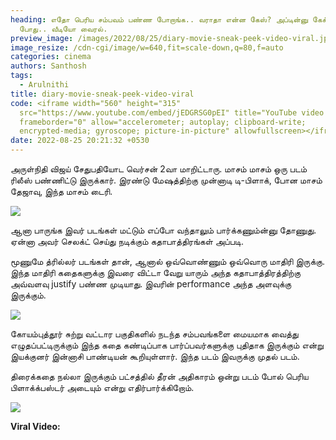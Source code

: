 ```yaml
---
heading: எதோ பெரிய சம்பவம் பண்ண போறாங்க.. வராதா என்ன கேஸ்? அப்டின்னு கேக்கும்
  போது.. வீடியோ வைரல்.
preview_image: /images/2022/08/25/diary-movie-sneak-peek-video-viral.jpg
image_resize: /cdn-cgi/image/w=640,fit=scale-down,q=80,f=auto
categories: cinema
authors: Santhosh
tags:
  - Arulnithi
title: diary-movie-sneak-peek-video-viral
code: <iframe width="560" height="315"
  src="https://www.youtube.com/embed/jEDGRSG0pEI" title="YouTube video player"
  frameborder="0" allow="accelerometer; autoplay; clipboard-write;
  encrypted-media; gyroscope; picture-in-picture" allowfullscreen></iframe>
date: 2022-08-25 20:21:32 +0530
---
```

அருள்நிதி விஜய் சேதுபதியோட வெர்சன் 2வா மாறிட்டாரு. மாசம் மாசம் ஒரு படம் ரிலீஸ் பண்ணிட்டு இருக்கார். இரண்டு மேஷத்திற்கு முன்னாடி டி-பிளாக், போன மாசம் தேஜாவு, இந்த மாசம்  டைரி.

![](/images/2022/08/25/diary-video-viral-1.jpg)

ஆனா பாருங்க இவர் படங்கள் மட்டும் எப்போ வந்தாலும் பார்க்கணும்ன்னு தோணுது. ஏன்னா அவர் செலக்ட் செய்து நடிக்கும் கதாபாத்திரங்கள் அப்படி.

மூணுமே த்ரில்லர் படங்கள் தான், ஆனால் ஒவ்வொண்ணும் ஒவ்வொரு மாதிரி இருக்கு. இந்த மாதிரி கதைகளுக்கு இவரை விட்டா வேறு யாரும் அந்த கதாபாத்திரத்திற்கு அவ்வளவு justify பண்ண முடியாது. இவரின் performance அந்த அளவுக்கு இருக்கும்.

![](/images/2022/08/25/diary-video-viral-2.jpg)

கோயம்புத்தூர் சுற்று வட்டார பகுதிகளில் நடந்த சம்பவங்களை மையமாக வைத்து எழுதப்பட்டிருக்கும் இந்த கதை கண்டிப்பாக பார்ப்பவர்களுக்கு புதிதாக இருக்கும் என்று இயக்குனர் இன்னாசி பாண்டியன் கூறியுள்ளார். இந்த படம் இவருக்கு முதல் படம்.

திரைக்கதை நல்லா இருக்கும் பட்சத்தில் தீரன் அதிகாரம் ஒன்று படம் போல் பெரிய பிளாக்க்பஸ்டர் அடையும் என்று எதிர்பார்க்கிறோம்.

![](/images/2022/08/25/diary-video-viral-3.jpg)

**Viral Video:**
